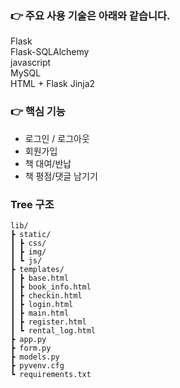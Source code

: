 ### 👉 주요 사용 기술은 아래와 같습니다.  

Flask  
Flask-SQLAlchemy   
javascript  
MySQL  
HTML + Flask Jinja2  

### 👉 핵심 기능

* 로그인 / 로그아웃  
* 회원가입  
* 책 대여/반납  
* 책 평점/댓글 남기기

### Tree 구조
```
lib/  
┣ static/  
┃ ┣ css/  
┃ ┣ img/  
┃ ┗ js/  
┣ templates/  
┃ ┣ base.html           
┃ ┣ book_info.html  
┃ ┣ checkin.html  
┃ ┣ login.html  
┃ ┣ main.html  
┃ ┣ register.html  
┃ ┗ rental_log.html  
┣ app.py  
┣ form.py  
┣ models.py  
┣ pyvenv.cfg  
┗ requirements.txt 
```

